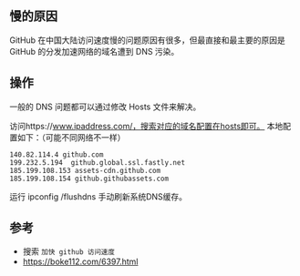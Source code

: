 ## 慢的原因
GitHub 在中国大陆访问速度慢的问题原因有很多，但最直接和最主要的原因是 GitHub 的分发加速网络的域名遭到 DNS 污染。

## 操作
一般的 DNS 问题都可以通过修改 Hosts 文件来解决。

访问https://www.ipaddress.com/，搜索对应的域名配置在hosts即可。
本地配置如下：（可能不同网络不一样）
```
140.82.114.4 github.com
199.232.5.194  github.global.ssl.fastly.net
185.199.108.153 assets-cdn.github.com
185.199.108.154 github.githubassets.com
```
运行 ipconfig /flushdns 手动刷新系统DNS缓存。

## 参考
- 搜索 `加快 github 访问速度`
- <https://boke112.com/6397.html>